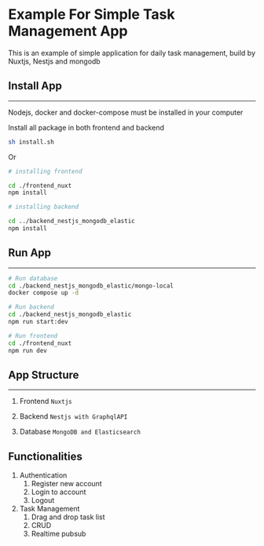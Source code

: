 # Example For Simple Task Management App

This is an example of simple application for daily task management, build by Nuxtjs, Nestjs and mongodb

## Install App
---
Nodejs, docker and docker-compose must be installed in your computer

Install all package in both frontend and backend

```sh
sh install.sh
```

Or
```sh
# installing frontend 

cd ./frontend_nuxt
npm install

# installing backend 

cd ../backend_nestjs_mongodb_elastic
npm install
```

## Run App
---
```sh
# Run database
cd ./backend_nestjs_mongodb_elastic/mongo-local
docker compose up -d

# Run backend
cd ./backend_nestjs_mongodb_elastic
npm run start:dev

# Run frontend
cd ./frontend_nuxt
npm run dev
```

## App Structure 
---
1. Frontend `Nuxtjs`

2. Backend `Nestjs with GraphqlAPI`

3. Database `MongoDB and Elasticsearch`


## Functionalities
1. Authentication
   1. Register new account
   2. Login to account
   3. Logout
2. Task Management
   1. Drag and drop task list
   2. CRUD
   3. Realtime pubsub

